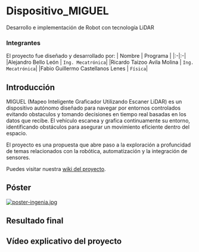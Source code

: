 # Dispositivo_MIGUEL
Desarrollo e implementación de Robot con tecnología LiDAR
### Integrantes
El proyecto fue diseñado y desarrollado por:
| Nombre | Programa |
|:-|:-|
|Alejandro Bello León | ``Ing. Mecatrónica``|
|Ricardo Taizoo Avila Molina | ``Ing. Mecatrónica``|
|Fabio Guillermo Castellanos Lenes | ``Física``|

## Introducción
MIGUEL (Mapeo Inteligente Graficador Utilizando Escaner LiDAR) es un dispositivo autónomo diseñado para navegar por entornos controlados evitando obstaculos y tomando decisiones en tiempo real basadas en los datos que recibe. El vehículo escanea y grafica continuamente su entorno, identificando obstáculos para asegurar un movimiento eficiente dentro del espacio.

El proyecto es una propuesta que abre paso a la exploración a profuncidad de temas relacionados con la robótica, automatización y la integración de sensores.

Puedes visitar nuestra [wiki del proyecto](https://github.com/abellol/Dispositivo_MIGUEL/wiki).

## Póster

[![poster-ingenia.jpg](https://i.postimg.cc/RV2rdvJ4/poster-ingenia.jpg)](https://postimg.cc/tYdmCQzM)


## Resultado final

## Vídeo explicativo del proyecto

